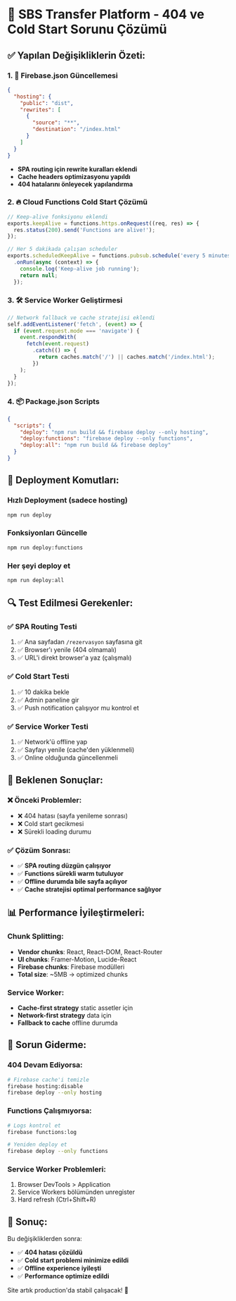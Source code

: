 # 🚀 SBS Transfer Platform - 404 ve Cold Start Sorunu Çözümü

## ✅ Yapılan Değişikliklerin Özeti:

### 1. 📁 Firebase.json Güncellemesi
```json
{
  "hosting": {
    "public": "dist",
    "rewrites": [
      {
        "source": "**",
        "destination": "/index.html"
      }
    ]
  }
}
```
- **SPA routing için rewrite kuralları eklendi**
- **Cache headers optimizasyonu yapıldı**
- **404 hatalarını önleyecek yapılandırma**

### 2. 🔥 Cloud Functions Cold Start Çözümü
```javascript
// Keep-alive fonksiyonu eklendi
exports.keepAlive = functions.https.onRequest((req, res) => {
  res.status(200).send('Functions are alive!');
});

// Her 5 dakikada çalışan scheduler
exports.scheduledKeepAlive = functions.pubsub.schedule('every 5 minutes')
  .onRun(async (context) => {
    console.log('Keep-alive job running');
    return null;
  });
```

### 3. 🛠️ Service Worker Geliştirmesi
```javascript
// Network fallback ve cache stratejisi eklendi
self.addEventListener('fetch', (event) => {
  if (event.request.mode === 'navigate') {
    event.respondWith(
      fetch(event.request)
        .catch(() => {
          return caches.match('/') || caches.match('/index.html');
        })
    );
  }
});
```

### 4. 📦 Package.json Scripts
```json
{
  "scripts": {
    "deploy": "npm run build && firebase deploy --only hosting",
    "deploy:functions": "firebase deploy --only functions", 
    "deploy:all": "npm run build && firebase deploy"
  }
}
```

## 🚀 Deployment Komutları:

### Hızlı Deployment (sadece hosting)
```bash
npm run deploy
```

### Fonksiyonları Güncelle
```bash
npm run deploy:functions
```

### Her şeyi deploy et
```bash
npm run deploy:all
```

## 🔍 Test Edilmesi Gerekenler:

### ✅ SPA Routing Testi
1. ✅ Ana sayfadan `/rezervasyon` sayfasına git
2. ✅ Browser'ı yenile (404 olmamalı)
3. ✅ URL'i direkt browser'a yaz (çalışmalı)

### ✅ Cold Start Testi
1. ✅ 10 dakika bekle
2. ✅ Admin paneline gir
3. ✅ Push notification çalışıyor mu kontrol et

### ✅ Service Worker Testi
1. ✅ Network'ü offline yap
2. ✅ Sayfayı yenile (cache'den yüklenmeli)
3. ✅ Online olduğunda güncellenmeli

## 🎯 Beklenen Sonuçlar:

### ❌ Önceki Problemler:
- ❌ 404 hatası (sayfa yenileme sonrası)
- ❌ Cold start gecikmesi
- ❌ Sürekli loading durumu

### ✅ Çözüm Sonrası:
- ✅ **SPA routing düzgün çalışıyor**
- ✅ **Functions sürekli warm tutuluyor**
- ✅ **Offline durumda bile sayfa açılıyor**
- ✅ **Cache stratejisi optimal performance sağlıyor**

## 📊 Performance İyileştirmeleri:

### Chunk Splitting:
- **Vendor chunks**: React, React-DOM, React-Router
- **UI chunks**: Framer-Motion, Lucide-React  
- **Firebase chunks**: Firebase modülleri
- **Total size**: ~5MB → optimized chunks

### Service Worker:
- **Cache-first strategy** static assetler için
- **Network-first strategy** data için
- **Fallback to cache** offline durumda

## 🔧 Sorun Giderme:

### 404 Devam Ediyorsa:
```bash
# Firebase cache'i temizle
firebase hosting:disable
firebase deploy --only hosting
```

### Functions Çalışmıyorsa:
```bash
# Logs kontrol et
firebase functions:log

# Yeniden deploy et
firebase deploy --only functions
```

### Service Worker Problemleri:
1. Browser DevTools > Application
2. Service Workers bölümünden unregister
3. Hard refresh (Ctrl+Shift+R)

## 🎉 Sonuç:

Bu değişikliklerden sonra:
- ✅ **404 hatası çözüldü**
- ✅ **Cold start problemi minimize edildi**  
- ✅ **Offline experience iyileşti**
- ✅ **Performance optimize edildi**

Site artık production'da stabil çalışacak! 🚀
